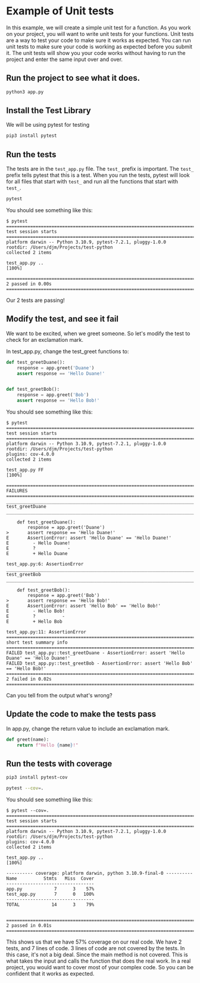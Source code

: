 # Example of Unit tests

In this example, we will create a simple unit test for a function. As you work on your project, you will want to write unit tests for your functions. Unit tests are a way to test your code to make sure it works as expected. You can run unit tests to make sure your code is working as expected before you submit it. The unit tests will show you your code works without having to run the project and enter the same input over and over.

## Run the project to see what it does. 

```bash
python3 app.py
```

## Install the Test Library

We will be using pytest for testing 

```bash
pip3 install pytest
```

## Run the tests

The tests are in the `test_app.py` file. The `test_` prefix is important. The `test_` prefix tells pytest that this is a test.
When you run the tests, pytest will look for all files that start with `test_` and run all the functions that start with `test_`.

```bash
pytest
```

You should see something like this:

```
$ pytest
======================================================================================================= test session starts =======================================================================================================
platform darwin -- Python 3.10.9, pytest-7.2.1, pluggy-1.0.0
rootdir: /Users/djm/Projects/test-python
collected 2 items                                                                                                                                                                                                                 

test_app.py ..                                                                                                                                                                                                              [100%]

======================================================================================================== 2 passed in 0.00s ========================================================================================================
```

Our 2 tests are passing!

## Modify the test, and see it fail

We want to be excited, when we greet someone. So let's modify the test to check for an exclamation mark. 

In test_app.py, change the test_greet functions to:

```python   
def test_greetDuane():
    response = app.greet('Duane')
    assert response == 'Hello Duane!'


def test_greetBob():
    response = app.greet('Bob')
    assert response == 'Hello Bob!'
```

You should see something like this:

```
$ pytest
======================================================================================================= test session starts =======================================================================================================
platform darwin -- Python 3.10.9, pytest-7.2.1, pluggy-1.0.0
rootdir: /Users/djm/Projects/test-python
plugins: cov-4.0.0
collected 2 items                                                                                                                                                                                                                 

test_app.py FF                                                                                                                                                                                                              [100%]

============================================================================================================ FAILURES =============================================================================================================
_________________________________________________________________________________________________________ test_greetDuane _________________________________________________________________________________________________________

    def test_greetDuane():
        response = app.greet('Duane')
>       assert response == 'Hello Duane!'
E       AssertionError: assert 'Hello Duane' == 'Hello Duane!'
E         - Hello Duane!
E         ?            -
E         + Hello Duane

test_app.py:6: AssertionError
__________________________________________________________________________________________________________ test_greetBob __________________________________________________________________________________________________________

    def test_greetBob():
        response = app.greet('Bob')
>       assert response == 'Hello Bob!'
E       AssertionError: assert 'Hello Bob' == 'Hello Bob!'
E         - Hello Bob!
E         ?          -
E         + Hello Bob

test_app.py:11: AssertionError
===================================================================================================== short test summary info =====================================================================================================
FAILED test_app.py::test_greetDuane - AssertionError: assert 'Hello Duane' == 'Hello Duane!'
FAILED test_app.py::test_greetBob - AssertionError: assert 'Hello Bob' == 'Hello Bob!'
======================================================================================================== 2 failed in 0.02s ========================================================================================================
```

Can you tell from the output what's wrong?

## Update the code to make the tests pass
 
In app.py, change the return value to include an exclamation mark.

```python   
def greet(name):
    return f"Hello {name}!"
```

## Run the tests with coverage

```bash
pip3 install pytest-cov

pytest --cov=.
```

You should see something like this:

```
$ pytest --cov=.
======================================================================================================= test session starts =======================================================================================================
platform darwin -- Python 3.10.9, pytest-7.2.1, pluggy-1.0.0
rootdir: /Users/djm/Projects/test-python
plugins: cov-4.0.0
collected 2 items                                                                                                                                                                                                                 

test_app.py ..                                                                                                                                                                                                              [100%]

---------- coverage: platform darwin, python 3.10.9-final-0 ----------
Name          Stmts   Miss  Cover
---------------------------------
app.py            7      3    57%
test_app.py       7      0   100%
---------------------------------
TOTAL            14      3    79%


======================================================================================================== 2 passed in 0.01s ========================================================================================================
```

This shows us that we have 57% coverage on our real code. We have 2 tests, and 7 lines of code. 3 lines of code are not covered by the tests.
In this case, it's not a big deal. Since the main method is not covered. This is what takes the input and calls the function that does the real work. In a real project, you would want to cover most of your complex code. So you can be confident that it works as expected.


